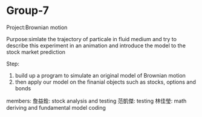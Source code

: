 # Group-7

Project:Brownian motion

Purpose:simlate the trajectory of particale in fluid medium and try to describe this experiment in an animation and introduce the model to the stock market prediction

Step:
1. build up a program to simulate an original model of Brownian motion
2. then apply our model on the finanial objects such as stocks, options and bonds


members:
詹益銓: stock analysis and testing
范凱傑: testing
林佳瑩: math deriving and fundamental model coding
